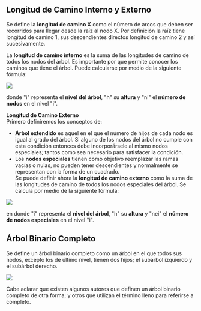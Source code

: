 ## Longitud de Camino Interno y Externo

Se define la **longitud de camino X** como el número de arcos que deben ser recorridos para llegar desde la raíz al nodo X. Por definición la raíz tiene longitud de camino 1, sus descendientes directos longitud de camino 2 y así sucesivamente.  
  
La **longitud de camino interno** es la suma de las longitudes de camino de todos los nodos del árbol. Es importante por que permite conocer los caminos que tiene el árbol. Puede calcularse por medio de la siguiente fórmula:  

![](/assets/images/binary-tree/ab_4.jpg)

donde "i" representa el **nivel del árbol**, "h" su **altura** y "ni" el **número de nodos** en el nivel "i".  
  
**Longitud de Camino Externo**  
Primero definiremos los conceptos de:  
- **Árbol extendido** es aquel en el que el número de hijos de cada nodo es igual al grado del árbol. Si alguno de los nodos del árbol no cumple con esta condición entonces debe incorporársele al mismo nodos especiales; tantos como sea necesario para satisfacer la condición.  
- Los **nodos especiales** tienen como objetivo reemplazar las ramas vacías o nulas, no pueden tener descendientes y normalmente se representan con la forma de un cuadrado.  
Se puede definir ahora la **longitud de camino externo** como la suma de las longitudes de camino de todos los nodos especiales del árbol. Se calcula por medio de la siguiente fórmula:

![](/assets/images/binary-tree/ab_5.jpg)

en donde "i" representa el **nivel del árbol**, "h" su **altura** y "nei" el **número de nodos especiales** en el nivel "i".  

## Árbol Binario Completo

Se define un árbol binario completo como un árbol en el que todos sus nodos, excepto los de último nivel, tienen dos hijos; el subárbol izquierdo y el subárbol derecho.

![](/assets/images/binary-tree/ab_6.jpg)

Cabe aclarar que existen algunos autores que definen un árbol binario completo de otra forma; y otros que utilizan el término lleno para referirse a completo.  
